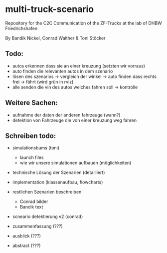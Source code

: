 # multi-truck-scenario
Repository for the C2C Communication of the ZF-Trucks at the lab of DHBW Friedrichshafen


By Bandik Nickel, Conrad Walther & Toni Stöcker


## Todo:
- autos erkennen dass sie an einer kreuzung (setzten wir vorraus)
- auto finden die relevanten autos in dem szenario
- lösen des szenarios -> vergleich der winkel -> auto finden dass rechts frei -> fährt (wird grün in rviz)
- alle senden die vin des autos welches fahren soll -> kontrolle

## Weitere Sachen:
- aufnahme der daten der anderen fahrzeuge (wann?)
- detektion von Fahrzeuge die von einer kreuzung weg fahren

## Schreiben todo:
- simulationsbums (toni)
  - launch files
  - wie wir unsere simulationen aufbauen (möglichkeiten)

- technische Lösung der Szenarien (detailliert)
- implementation (klassenaufbau, flowcharts)
  
- restlichen Szenarien beschreiben
  - Conrad bilder
  - Bandik text
 
- scneario detektierung v2 (conrad)

- zusammenfassung (???)
- ausblick (???)
- abstract (???)

  
